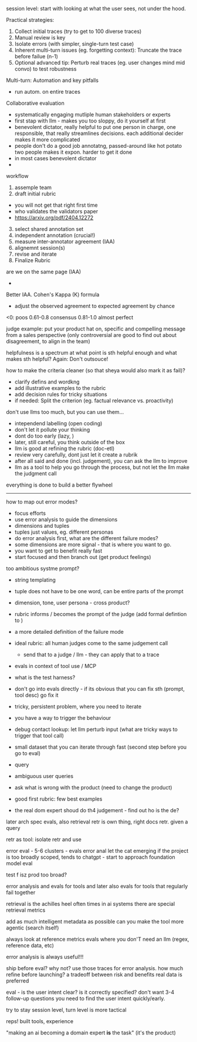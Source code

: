 


session level: start with looking at what the user sees, not under the hood.

Practical strategies:

1. Collect initial traces (try to get to 100 diverse traces)
2. Manual review is key
3. Isolate errors (with simpler, single-turn test case)
4. Inherent multi-turn issues (eg. forgetting context): Truncate the trace before failue (n-1)
5. Optional advanced tip: Perturb real traces (eg. user changes mind mid convo) to test robustness

Multi-turn: Automation and key pitfalls

- run autom. on entire traces


Collaborative evaluation

- systematically engaging mutliple human stakeholders or experts
- first stap with llm - makes you too sloppy, do it yourself at first
- benevolent dictator, really helpful to put one person in charge, 
  one responsible, that really streamlines decisions. each additional
  decider makes it more complicated
- people don't do a good job annotatng, passed-around like hot potato
  two people makes it expon. harder to get it done
- in most cases benevolent dictator
- 

workflow

1. assemple team
2. draft initial rubric 
  - you will not get that right first time
  - who validates the validators paper
  - https://arxiv.org/pdf/2404.12272
3. select shared annotation set 
4. independent annotation (crucial!)
5. measure inter-annotator agreement (IAA)
6. alignemnt session(s)
7. revise and iterate
8. Finalize Rubric

are we on the same page (IAA)

- 

Better IAA. Cohen's Kappa (K) formula

- adjust the observed agreement to expected agreement by chance

<0: poos
0.61-0.8 consensus
0.81-1.0 almost perfect

judge example: put your product hat on, specific and compelling message from a sales perspective (only controversial are good to find out about disagreement, to align in the team)

helpfulness is a spectrum at what point is sth helpful enough and what makes sth helpful? Again: Don't outsouce!

how to make the criteria cleaner (so that sheya would also mark it as fail)?

- clarify defins and wordkng
- add illustrative examples to the rubric
- add decision rules for tricky situations
- if needed: Split the criterion (eg. factual relevance vs. proactivity) 

don't use llms too much, but you can use them...

- intependend labelling (open coding)
- don't let it pollute your thinking
- dont do too early (lazy, )
- later, still careful, you think outside of the box
- llm is good at refining the rubric (doc-etl)
- review very carefully, dont just let it create a rubrik
- after all said and done (incl. judgement), you can ask the llm to improve
- llm as a tool to help you go through the process, but not let the llm make the judgment call

everything is done to build a better flywheel

--- 

how to map out error modes?

- focus efforts
- use error analysis to guide the dimensions
- dimensions and tuples
- tuples just values, eg. different personas
- do error analysis first, what are the different failure modes?
- some dimensions are more signal - that is where you want to go. 
- you want to get to benefit really fast
- start focused and then branch out (get product feelings)

too ambitious systme prompt?

- string templating
- tuple does not have to be one word, can be entire parts of the prompt
- dimension, tone, user persona - cross product?
- rubric informs / becomes the prompt of the judge (add formal defintion to )
- a more detailed definition of the failure mode
- ideal rubric: all human judges come to the same judgement call
  - send that to a judge / llm - they can apply that to a trace

- evals in context of tool use / MCP
- what is the test harness?
- don't go into evals directly - if its obvious that you can fix sth (prompt, tool desc) go fix it
- tricky, persistent problem, where you need to iterate
- you have a way to trigger the behaviour
- debug contact lookup: let llm perturb input (what are tricky ways to trigger that tool call)
- small dataset that you can iterate through fast (second step before you go to eval) 

- query

- ambiguous user queries
- ask what is wrong with the product (need to change the product)

- good first rubric: few best examples
- the real dom expert shoud do th4 judgement - find out ho is the de?

later arch spec evals, also retrieval
retr is own thing, right docs retr. given a query

retr as tool: isolate retr and use

error eval - 5-6 clusters - evals
error anal let the cat emerging
if the project is too broadly scoped, tends to chatgpt - start to approach foundation model eval

test f isz prod too broad?

error analysis and evals for tools and later also evals for tools that regularly fail together

retrieval is the achilles heel often times in ai systems
there are special retrieval metrics

add as much intelligent metadata as possible
can you make the tool more agentic (search itself)

always look at reference metrics evals where you don'T need an llm (regex, reference data, etc)


error analysis is always useful!!!

ship before eval? why not? use those traces for error analysis.
how much refine before launching? a tradeoff between risk and benefits
real data is preferred

eval - is the user intent clear? is it correctly specified? don't want 3-4 follow-up questions
you need to find the user intent quickly/early.

try to stay session level, turn level is more tactical

reps! built tools, experience

"making an ai becoming a domain expert **is** the task" (it's the product)